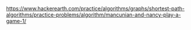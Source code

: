 https://www.hackerearth.com/practice/algorithms/graphs/shortest-path-algorithms/practice-problems/algorithm/mancunian-and-nancy-play-a-game-1/
